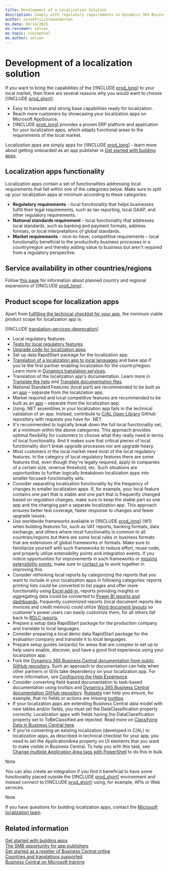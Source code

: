 ```yaml
---
title: Development of a Localization Solution
description: Comply with regulatory requirements in Dynamics 365 Business Central.
author: sorenfriisalexandersen
ms.date: 04/14/2025
ms.reviewer: solsen
ms.topic: conceptual
ms.author: solsen
---
```


# Development of a localization solution

If you want to bring the capabilities of the [!INCLUDE [prod_long](../../includes/prod_long.md)] to your local market, then there are several reasons why you would want to choose [!INCLUDE [prod_short](../../includes/prod_short.md)]:

- Easy to translate and strong base capabilities ready for localization.
- Reach more customers by showcasing your localization apps on Microsoft AppSource.
- [!INCLUDE [prod_long](../../includes/prod_long.md)] provides a proven ERP platform and application for your localization apps, which adapts functional areas to the requirements of the local market.  

Localization apps are simply apps for [!INCLUDE [prod_long](../../includes/prod_long.md)] - learn more about getting onboarded as an app publisher in [Get started with building apps](get-started.md).  

## Localization apps functionality

Localization apps contain a set of functionalities addressing local requirements that fall within one of the categories below. Make sure to split up your localization apps at minimum according to these categories:  

* **Regulatory requirements** - local functionality that helps businesses fulfill their legal requirements, such as tax reporting, local GAAP, and other regulatory requirements.
* **National standards requirement** – local functionality that addresses local standards, such as banking and payment formats, address formats, or local interpretations of global standards.
* **Market requirements**   - nice-to-have, competitive requirements – local functionality beneficial to the productivity business processes in a country/region and thereby adding value to business but aren't required from a regulatory perspective.

<!--Skip for now ## Documentation and adoption

Good and consistent tooltips and documentation will help users adopt your features fast and alleviate most of your support burden.

An important part of your localization app will be setup data for the production company that will help users get up and running quickly and with minimum effort.-->

## Service availability in other countries/regions

Follow [this page](../../compliance/apptest-countries-and-translations.md) for information about planned country and regional expansions of [!INCLUDE [prod_long](../../includes/prod_long.md)].

<!-- skip for now ## Business Central companion/mobile apps availability

Even though [Business Central companion/mobile apps](/dynamics365/business-central/install-mobile-app) are globally available in Microsoft Store, Apple App Store, or Google Play the respective store listing may appear in English. Once Business Central is made available in a given country, we will make sure to update the store listings using local language.

> [!NOTE]  
> The companion apps are designed to work with every localized app even before we update the marketing part of the store listing.

## Monetization

As a partner developing a localization app, you are free to decide how monetization of your apps should work. Localization apps are considered like any other apps and the market is open any partner and apps in a given country. It is up to you to build a monetization mechanism for your app - as well as mechanisms to control who uses your app. -->

<!-- skip for now ## Submitting your localization app to AppSource

Apart from the regular app details you fill out when [submitting your app](https://go.microsoft.com/fwlink/?linkid=869733), there are a few things to emphasize in the app submission process for localization apps.  

The following list describes the top things to be explicit about:

- Country or group of countries that the app applies to  
- Language or languages included in the app  
- Describe and categorize each local regulatory feature included in your localization app  -->

## Product scope for localization apps

Apart from [fulfilling the technical checklist for your app](../devenv-checklist-submission.md), the minimum viable product scope for localization app is:

[!INCLUDE [translation-services-deprecation](../../includes/translation-services-deprecation.md)]

- Local regulatory features.
- [Tests for local regulatory features](../../compliance/apptest-testingyourextension.md).
- [Upgrade code for localization apps](../devenv-upgrading-extensions.md).
- Set up data RapidStart package for the localization app.
- [Translation of a localization app to local languages](../devenv-work-with-translation-files.md) and base app if you're the first partner enabling localization for the country/region. Learn more in [Dynamics translation services](/dynamics365/unified-operations/fin-ops-core/dev-itpro/lifecycle-services/translation-service-overview).
- Translation of the localization app's documentation. Learn more in [Translate the help](../../user-assistance.md#translate-the-help) and [Translate documentation files](/dynamics365/unified-operations/dev-itpro/lifecycle-services/use-translation-service-ua).
- National Standard Features (local part) are recommended to be built as an [app](opportunity-app-publisher.md) – separate from the localization app.
- Market required and local competitive features are recommended to be built as an [app](opportunity-app-publisher.md) – separate from the localization app.
- Using .NET assemblies in your localization app fails in the technical validation of an app. Instead, contribute to [C/AL Open Library](https://github.com/Microsoft/cal-open-library) GitHub repository with requests you have for .NET.
- It's recommended to logically break down the full local functionality set, at a minimum within the above categories. This approach provides optimal flexibility for customers to choose what they really need in terms of local functionality. And it makes sure that critical pieces of local functionality don't break upgrade processes nor are upgrade heavy.
- Most customers in the local market need most of the local regulatory features. In the category of local regulatory features there are some features that, even though they're legally required, apply to companies of a certain size, revenue threshold, etc. Such situations are opportunities to further logically breakdown localization apps into smaller focused-functionality sets.
- Consider separating localization functionality by the frequency of changes to smaller localization apps. If, for example, your local feature contains one part that is stable and one part that is frequently changed based on regulation changes, make sure to keep the stable part as one app and the changing part a separate localization app. This approach ensures better test coverage, faster response to changes and fewer upgrade issues.
- Use worldwide frameworks available in [!INCLUDE [prod_long](../../includes/prod_long.md)] (W1) when building features for, such as VAT reports, banking formats, data exchange, and others where most functionality is common to all countries/regions but there are some local rules or business formats that are extensions of global frameworks or formats. Make sure to familiarize yourself with such frameworks to reduce effort, reuse code, and properly utilize extensibility points and integration events. If you notice opportunities for improvements in such frameworks or [missing extensibility points](https://github.com/Microsoft/ALAppExtensions/issues), make sure to [contact us](mailto:d365bcloc@microsoft.com) to work together in improving this.
- Consider rethinking local reports by categorizing the reports that you want to include in your localization apps in following categories: reports printing lists could be converted to list pages and offer more functionality using [Excel add-in](/dynamics365/business-central/about-export-data), reports providing insights or aggregating data could be converted to [Power BI reports and dashboards](/dynamics365/business-central/across-how-use-financials-data-source-powerbi), frequently customized reports (local document reports like invoices and credit memos) could utilize [Word document layouts](../devenv-howto-report-layout.md) so customer's power users can easily customize them, for all others fall back to [RDLC reports](../devenv-howto-rdl-report-layout.md).
- Prepare a setup data RapidStart package for the production company and translate to local languages.
- Consider preparing a local demo data RapidStart package for the evaluation company and translate it to local languages.
- Prepare setup guides (wizards) for areas that are complex to set up to help users enable, discover, and have a good first experience using your localization app.
- Fork the [Dynamics 365 Business Central documentation from public GitHub repository](https://github.com/MicrosoftDocs/dynamics365smb-docs). Such an approach to documentation can help when other partners or ISVs take dependency on your localization app. For more information, see [Configuring the Help Experience](../../deployment/configure-help.md).
- Consider converting field-based documentation to task-based documentation using tooltips and [Dynamics 365 Business Central documentation GitHub repository](https://github.com/MicrosoftDocs/dynamics365smb-docs). [Rulesets](../devenv-rule-set-syntax-for-code-analysis-tools.md) can help you ensure, for example, that no fields or actions are missing [tooltips](../../user-assistance.md#guidelines-for-tooltip-text).
- If your localization apps are extending Business Central data model with new tables and/or fields, you must set the DataClassification property correctly. Localization apps with fields having the DataClassification property set to ToBeClassified are rejected. Read more on [Classifying Data in Business Central here](../devenv-classifying-data.md).
- If you're converting an existing localization (developed in C/AL) to localization apps<!-- link not valid (check this [video](https://mbspartner.microsoft.com/D365/Videos/101769)(requires PartnerSource access))-->, as described in technical checklist for your app, you need to set the ApplicationArea property on UI elements that you want to make visible in Business Central. To help you with this task, see [Change multiple Application Area tags with PowerShell](https://www.microsoft.com/en-us/dynamics-365/blog/it-professional/2018/06/06/navapplicationareahelper/?source=nav) to do this in bulk.

> [!NOTE]  
> You can also create an integration if you find it beneficial to have some functionality placed outside the [!INCLUDE [prod_short](../../includes/prod_short.md)] environment and instead connect to [!INCLUDE [prod_short](../../includes/prod_short.md)] using, for example,  APIs or Web services.

> [!NOTE]  
> If you have questions for building localization apps, contact the [Microsoft localization team](mailto:d365bcloc@microsoft.com).

## Related information

[Get started with building apps](get-started.md)  
[The SMB opportunity for app publishers](opportunity-app-publisher.md)  
[Get started as a reseller of Business Central online](../../administration/get-started-online.md)  
[Countries and translations supported](../../compliance/apptest-countries-and-translations.md)  
[Business Central on Microsoft training](/learn/dynamics365/business-central?WT.mc_id=dyn365bc_landingpage-docs)  